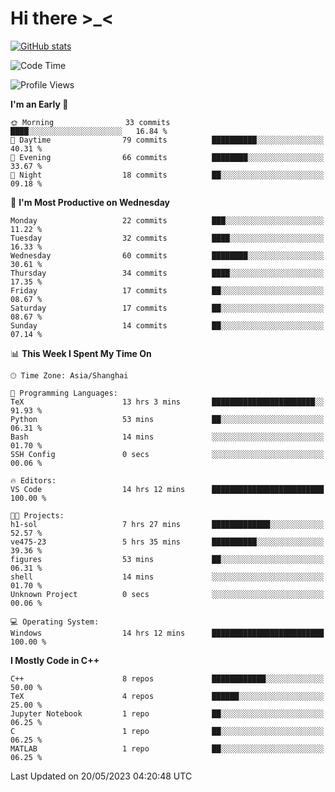 # Hi there \>_<

[![GitHub stats](https://github-readme-stats.vercel.app/api?username=ARessegetesStery&show_icons=true&theme=transparent)](https://github.com/anuraghazra/github-readme-stats)

<!--START_SECTION:waka-->
![Code Time](http://img.shields.io/badge/Code%20Time-89%20hrs%2048%20mins-blue)

![Profile Views](http://img.shields.io/badge/Profile%20Views-0-blue)

**I'm an Early 🐤** 

```text
🌞 Morning                33 commits          ████░░░░░░░░░░░░░░░░░░░░░   16.84 % 
🌆 Daytime                79 commits          ██████████░░░░░░░░░░░░░░░   40.31 % 
🌃 Evening                66 commits          ████████░░░░░░░░░░░░░░░░░   33.67 % 
🌙 Night                  18 commits          ██░░░░░░░░░░░░░░░░░░░░░░░   09.18 % 
```
📅 **I'm Most Productive on Wednesday** 

```text
Monday                   22 commits          ███░░░░░░░░░░░░░░░░░░░░░░   11.22 % 
Tuesday                  32 commits          ████░░░░░░░░░░░░░░░░░░░░░   16.33 % 
Wednesday                60 commits          ████████░░░░░░░░░░░░░░░░░   30.61 % 
Thursday                 34 commits          ████░░░░░░░░░░░░░░░░░░░░░   17.35 % 
Friday                   17 commits          ██░░░░░░░░░░░░░░░░░░░░░░░   08.67 % 
Saturday                 17 commits          ██░░░░░░░░░░░░░░░░░░░░░░░   08.67 % 
Sunday                   14 commits          ██░░░░░░░░░░░░░░░░░░░░░░░   07.14 % 
```


📊 **This Week I Spent My Time On** 

```text
🕑︎ Time Zone: Asia/Shanghai

💬 Programming Languages: 
TeX                      13 hrs 3 mins       ███████████████████████░░   91.93 % 
Python                   53 mins             ██░░░░░░░░░░░░░░░░░░░░░░░   06.31 % 
Bash                     14 mins             ░░░░░░░░░░░░░░░░░░░░░░░░░   01.70 % 
SSH Config               0 secs              ░░░░░░░░░░░░░░░░░░░░░░░░░   00.06 % 

🔥 Editors: 
VS Code                  14 hrs 12 mins      █████████████████████████   100.00 % 

🐱‍💻 Projects: 
h1-sol                   7 hrs 27 mins       █████████████░░░░░░░░░░░░   52.57 % 
ve475-23                 5 hrs 35 mins       ██████████░░░░░░░░░░░░░░░   39.36 % 
figures                  53 mins             ██░░░░░░░░░░░░░░░░░░░░░░░   06.31 % 
shell                    14 mins             ░░░░░░░░░░░░░░░░░░░░░░░░░   01.70 % 
Unknown Project          0 secs              ░░░░░░░░░░░░░░░░░░░░░░░░░   00.06 % 

💻 Operating System: 
Windows                  14 hrs 12 mins      █████████████████████████   100.00 % 
```

**I Mostly Code in C++** 

```text
C++                      8 repos             ████████████░░░░░░░░░░░░░   50.00 % 
TeX                      4 repos             ██████░░░░░░░░░░░░░░░░░░░   25.00 % 
Jupyter Notebook         1 repo              ██░░░░░░░░░░░░░░░░░░░░░░░   06.25 % 
C                        1 repo              ██░░░░░░░░░░░░░░░░░░░░░░░   06.25 % 
MATLAB                   1 repo              ██░░░░░░░░░░░░░░░░░░░░░░░   06.25 % 
```




 Last Updated on 20/05/2023 04:20:48 UTC
<!--END_SECTION:waka-->

